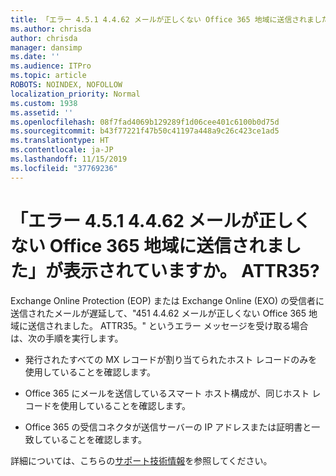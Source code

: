 ```yaml
---
title: 「エラー 4.5.1 4.4.62 メールが正しくない Office 365 地域に送信されました」が表示されていますか。 ATTR35?
ms.author: chrisda
author: chrisda
manager: dansimp
ms.date: ''
ms.audience: ITPro
ms.topic: article
ROBOTS: NOINDEX, NOFOLLOW
localization_priority: Normal
ms.custom: 1938
ms.assetid: ''
ms.openlocfilehash: 08f7fad4069b129289f1d06cee401c6100b0d75d
ms.sourcegitcommit: b43f77221f47b50c41197a448a9c26c423ce1ad5
ms.translationtype: HT
ms.contentlocale: ja-JP
ms.lasthandoff: 11/15/2019
ms.locfileid: "37769236"
---
```

# <a name="are-you-seeing-error-451-4462-mail-sent-to-the-wrong-office-365-region-attr35"></a>「エラー 4.5.1 4.4.62 メールが正しくない Office 365 地域に送信されました」が表示されていますか。 ATTR35?

Exchange Online Protection (EOP) または Exchange Online (EXO) の受信者に送信されたメールが遅延して、"451 4.4.62 メールが正しくない Office 365 地域に送信されました。 ATTR35。" というエラー メッセージを受け取る場合は、次の手順を実行します。

- 発行されたすべての MX レコードが割り当てられたホスト レコードのみを使用していることを確認します。

- Office 365 にメールを送信しているスマート ホスト構成が、同じホスト レコードを使用していることを確認します。

- Office 365 の受信コネクタが送信サーバーの IP アドレスまたは証明書と一致していることを確認します。

詳細については、こちらの[サポート技術情報](https://support.microsoft.com/help/4057301/attr35-response-code-when-mail-is-sent-to-eop-exo)を参照してください。
